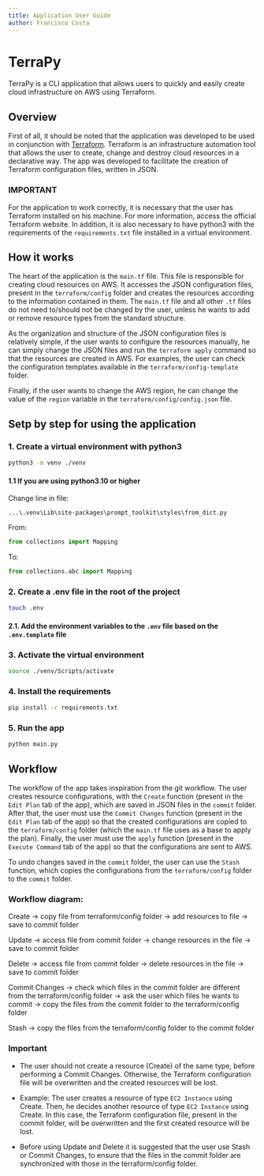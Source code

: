 ```yaml
---
title: Application User Guide
author: Francisco Costa
---
```


# TerraPy
TerraPy is a CLI application that allows users to quickly and easily create cloud infrastructure on AWS using Terraform.

## Overview
First of all, it should be noted that the application was developed to be used in conjunction with [Terraform](https://www.terraform.io/). Terraform is an infrastructure automation tool that allows the user to create, change and destroy cloud resources in a declarative way. The app was developed to facilitate the creation of Terraform configuration files, written in JSON.

### IMPORTANT
For the application to work correctly, it is necessary that the user has Terraform installed on his machine. For more information, access the official Terraform website. In addition, it is also necessary to have python3 with the requirements of the `requirements.txt` file installed in a virtual environment.

## How it works
The heart of the application is the `main.tf` file. This file is responsible for creating cloud resources on AWS. It accesses the JSON configuration files, present in the `terraform/config` folder and creates the resources according to the information contained in them. The `main.tf` file and all other `.tf` files do not need to/should not be changed by the user, unless he wants to add or remove resource types from the standard structure.

As the organization and structure of the JSON configuration files is relatively simple, if the user wants to configure the resources manually, he can simply change the JSON files and run the `terraform apply` command so that the resources are created in AWS. For examples, the user can check the configuration templates available in the `terraform/config-template` folder.

Finally, if the user wants to change the AWS region, he can change the value of the `region` variable in the `terraform/config/config.json` file.


## Setp by step for using the application
### 1. Create a virtual environment with python3
```bash
python3 -m venv ./venv
```

#### 1.1 If you are using python3.10 or higher
Change line in file: 
```
...\.venv\Lib\site-packages\prompt_toolkit\styles\from_dict.py
```
From:
```python
from collections import Mapping
```
To:
```python
from collections.abc import Mapping
```

### 2. Create a .env file in the root of the project
```bash
touch .env
```
#### 2.1. Add the environment variables to the `.env` file based on the `.env.template` file

### 3. Activate the virtual environment
```bash
source ./venv/Scripts/activate
```

### 4. Install the requirements
```bash
pip install -r requirements.txt
```

### 5. Run the app
```bash
python main.py
```

## Workflow
The workflow of the app takes inspiration from the git workflow. The user creates resource configurations, with the `Create` function (present in the `Edit Plan` tab of the app), which are saved in JSON files in the `commit` folder. After that, the user must use the `Commit Changes` function (present in the `Edit Plan` tab of the app) so that the created configurations are copied to the `terraform/config` folder (which the `main.tf` file uses as a base to apply the plan). Finally, the user must use the `apply` function (present in the `Execute Command` tab of the app) so that the configurations are sent to AWS.

To undo changes saved in the `commit` folder, the user can use the `Stash` function, which copies the configurations from the `terraform/config` folder to the `commit` folder.

### Workflow diagram:
Create -> copy file from terraform/config folder -> add resources to file -> save to commit folder

Update -> access file from commit folder -> change resources in the file -> save to commit folder

Delete -> access file from commit folder -> delete resources in the file -> save to commit folder

Commit Changes -> check which files in the commit folder are different from the terraform/config folder -> ask the user which files he wants to commit -> copy the files from the commit folder to the terraform/config folder

Stash -> copy the files from the terraform/config folder to the commit folder

### Important
* The user should not create a resource (Create) of the same type, before performing a Commit Changes. Otherwise, the Terraform configuration file will be overwritten and the created resources will be lost.

* Example: The user creates a resource of type `EC2 Instance` using Create. Then, he decides another resource of type `EC2 Instance` using Create. In this case, the Terraform configuration file, present in the commit folder, will be overwritten and the first created resource will be lost.

* Before using Update and Delete it is suggested that the user use Stash or Commit Changes, to ensure that the files in the commit folder are synchronized with those in the terraform/config folder.

